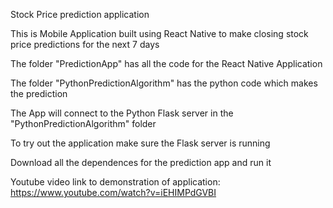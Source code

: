 Stock Price prediction application


This is Mobile Application built using React Native to make closing stock price predictions for the next 7 days

The folder "PredictionApp" has all the code for the React Native Application

The folder "PythonPredictionAlgorithm" has the python code which makes the prediction

The App will connect to the Python Flask server in the "PythonPredictionAlgorithm" folder

To try out the application make sure the Flask server is running

Download all the dependences for the prediction app and run it 

Youtube video link to demonstration of application:
https://www.youtube.com/watch?v=iEHIMPdGVBI 
